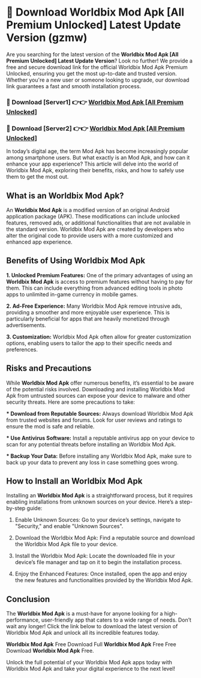 # 🤖 Download Worldbix Mod Apk [All Premium Unlocked] Latest Update Version (gzmw)

Are you searching for the latest version of the <strong>Worldbix Mod Apk [All Premium Unlocked] Latest Update Version</strong>? Look no further! We provide a free and secure download link for the official Worldbix Mod Apk Premium Unlocked, ensuring you get the most up-to-date and trusted version. Whether you're a new user or someone looking to upgrade, our download link guarantees a fast and smooth installation process.


<h3>📌 Download [Server1] 👉👉 <a href="https://hapymods.com?title=Worldbix+Mod+Apk&ref=3B1">Worldbix Mod Apk [All Premium Unlocked]</a></h3>

<h3>📌 Download [Server2] 👉👉 <a href="https://hapymods.com?title=Worldbix+Mod+Apk&ref=3B1">Worldbix Mod Apk [All Premium Unlocked]</a></h3>


In today’s digital age, the term Mod Apk has become increasingly popular among smartphone users. But what exactly is an Mod Apk, and how can it enhance your app experience? This article will delve into the world of Worldbix Mod Apk, exploring their benefits, risks, and how to safely use them to get the most out.


<h2>What is an Worldbix Mod Apk?</h2>

An <strong>Worldbix Mod Apk</strong> is a modified version of an original Android application package (APK). These modifications can include unlocked features, removed ads, or additional functionalities that are not available in the standard version. Worldbix Mod Apk are created by developers who alter the original code to provide users with a more customized and enhanced app experience.


<h2>Benefits of Using Worldbix Mod Apk</h2>

<strong> 1. Unlocked Premium Features:</strong> One of the primary advantages of using an <strong>Worldbix Mod Apk</strong> is access to premium features without having to pay for them. This can include everything from advanced editing tools in photo apps to unlimited in-game currency in mobile games.

<strong> 2. Ad-Free Experience:</strong> Many Worldbix Mod Apk remove intrusive ads, providing a smoother and more enjoyable user experience. This is particularly beneficial for apps that are heavily monetized through advertisements.

<strong> 3. Customization:</strong> Worldbix Mod Apk often allow for greater customization options, enabling users to tailor the app to their specific needs and preferences.


<h2>Risks and Precautions</h2>

While <strong>Worldbix Mod Apk</strong> offer numerous benefits, it’s essential to be aware of the potential risks involved. Downloading and installing Worldbix Mod Apk from untrusted sources can expose your device to malware and other security threats. Here are some precautions to take:

<strong> * Download from Reputable Sources:</strong> Always download Worldbix Mod Apk from trusted websites and forums. Look for user reviews and ratings to ensure the mod is safe and reliable.

<strong> * Use Antivirus Software:</strong> Install a reputable antivirus app on your device to scan for any potential threats before installing an Worldbix Mod Apk.

<strong> * Backup Your Data:</strong> Before installing any Worldbix Mod Apk, make sure to back up your data to prevent any loss in case something goes wrong.


<h2>How to Install an Worldbix Mod Apk</h2>

Installing an <strong>Worldbix Mod Apk</strong> is a straightforward process, but it requires enabling installations from unknown sources on your device. Here’s a step-by-step guide:

 1. Enable Unknown Sources: Go to your device’s settings, navigate to "Security," and enable "Unknown Sources".

 2. Download the Worldbix Mod Apk: Find a reputable source and download the Worldbix Mod Apk file to your device.

 3. Install the Worldbix Mod Apk: Locate the downloaded file in your device’s file manager and tap on it to begin the installation process.

 4. Enjoy the Enhanced Features: Once installed, open the app and enjoy the new features and functionalities provided by the Worldbix Mod Apk.


<h2><strong>Conclusion</strong></h2>

The <strong>Worldbix Mod Apk</strong> is a must-have for anyone looking for a high-performance, user-friendly app that caters to a wide range of needs. Don’t wait any longer! Click the link below to download the latest version of Worldbix Mod Apk and unlock all its incredible features today.

<strong>Worldbix Mod Apk</strong> Free Download Full <strong>Worldbix Mod Apk</strong> Free Free Download <strong>Worldbix Mod Apk</strong> Free.

Unlock the full potential of your Worldbix Mod Apk apps today with Worldbix Mod Apk and take your digital experience to the next level!